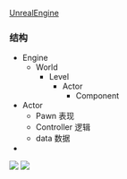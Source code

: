 [UnrealEngine](UnrealEngine.md)
### 结构
- Engine
	- World
		- Level
			- Actor
				- Component
- Actor
	- Pawn 表现
	- Controller 逻辑
	- data 数据
- 
![](Pasted%20image%2020210911091506.png)
![](Pasted%20image%2020210911091514.png)